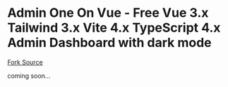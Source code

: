 # Admin One On Vue - Free Vue 3.x Tailwind 3.x Vite 4.x TypeScript 4.x Admin Dashboard with dark mode

[Fork Source](https://github.com/justboil/admin-one-vue-tailwind)

coming soon...
